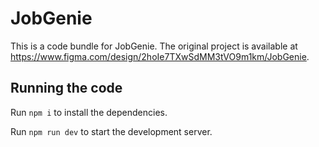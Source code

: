 
  # JobGenie

  This is a code bundle for JobGenie. The original project is available at https://www.figma.com/design/2hoIe7TXwSdMM3tVO9m1km/JobGenie.

  ## Running the code

  Run `npm i` to install the dependencies.

  Run `npm run dev` to start the development server.
  